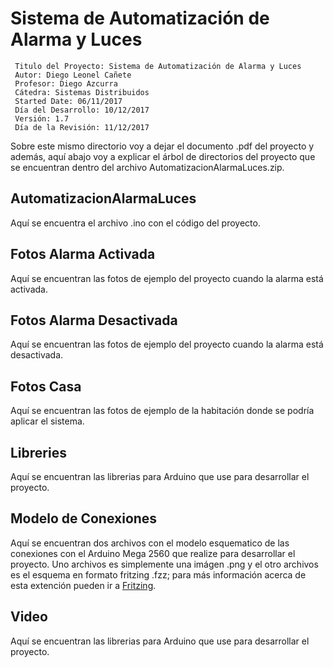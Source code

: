 # Sistema de Automatización de Alarma y Luces

```
 Titulo del Proyecto: Sistema de Automatización de Alarma y Luces 
 Autor: Diego Leonel Cañete
 Profesor: Diego Azcurra
 Cátedra: Sistemas Distribuidos
 Started Date: 06/11/2017
 Día del Desarrollo: 10/12/2017
 Versión: 1.7
 Día de la Revisión: 11/12/2017
```
Sobre este mismo directorio voy a dejar el documento .pdf del proyecto y además, aquí abajo voy a explicar el árbol de directorios del proyecto que se encuentran dentro del archivo AutomatizacionAlarmaLuces.zip.

## AutomatizacionAlarmaLuces

Aquí se encuentra el archivo .ino con el código del proyecto.

## Fotos Alarma Activada

Aquí se encuentran las fotos de ejemplo del proyecto cuando la alarma está activada. 

## Fotos Alarma Desactivada

Aquí se encuentran las fotos de ejemplo del proyecto cuando la alarma está desactivada. 

## Fotos Casa

Aquí se encuentran las fotos de ejemplo de la habitación donde se podría aplicar el sistema.

## Libreries

Aquí se encuentran las librerias para Arduino que use para desarrollar el proyecto. 

## Modelo de Conexiones

Aquí se encuentran dos archivos con el modelo esquematico de las conexiones con el Arduino Mega 2560 que realize para desarrollar el proyecto. Uno archivos es simplemente una imágen .png y el otro archivos es el esquema en formato fritzing .fzz; para más información acerca de esta extención pueden ir a [Fritzing](http://fritzing.org/projects/).

## Video

Aquí se encuentran las librerias para Arduino que use para desarrollar el proyecto. 
